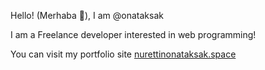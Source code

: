 Hello! (Merhaba 👋), I am @onataksak

I am a Freelance developer interested in web programming!

You can visit my portfolio site [nurettinonataksak.space](http://www.nurettinonataksak.space)


<!---
onataksak/onataksak is a ✨ special ✨ repository because its `README.md` (this file) appears on your GitHub profile.
You can click the Preview link to take a look at your changes.
--->
